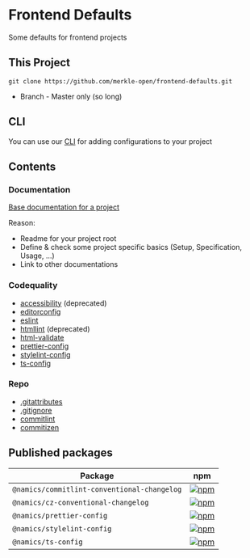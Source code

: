 # Frontend Defaults

Some defaults for frontend projects

## This Project

```
git clone https://github.com/merkle-open/frontend-defaults.git
```

- Branch - Master only (so long)

## CLI

You can use our [CLI](https://github.com/merkle-open/frontend-defaults-cli) for adding configurations to your project

## Contents

### Documentation

[Base documentation for a project](./doc/README.md)

Reason:

- Readme for your project root
- Define & check some project specific basics (Setup, Specification, Usage, ...)
- Link to other documentations

### Codequality

- [accessibility](./codequality/accessibility/README.md) (deprecated)
- [editorconfig](./editorconfig/README.md)
- [eslint](./codequality/eslint/README.md)
- [htmllint](./codequality/htmllint/.htmllintrc) (deprecated)
- [html-validate](./codequality/html-validate/README.md)
- [prettier-config](./codequality/prettier/README.md)
- [stylelint-config](./codequality/stylelint/README.md)
- [ts-config](./codequality/ts-config/README.md)

### Repo

- [.gitattributes](./repo/gitattributes/README.md)
- [.gitignore](./repo/gitignore/README.md)
- [commitlint](./repo/commitlint-conventional-changelog/README.md)
- [commitizen](./repo/cz-conventional-changelog/README.md)

## Published packages

| Package                                     | npm                                                                                                                                                           |
| ------------------------------------------- | ------------------------------------------------------------------------------------------------------------------------------------------------------------- |
| `@namics/commitlint-conventional-changelog` | [![npm](https://img.shields.io/npm/v/@namics/commitlint-conventional-changelog.svg)](https://www.npmjs.com/package/@namics/commitlint-conventional-changelog) |
| `@namics/cz-conventional-changelog`         | [![npm](https://img.shields.io/npm/v/@namics/cz-conventional-changelog.svg)](https://www.npmjs.com/package/@namics/cz-conventional-changelog)                 |
| `@namics/prettier-config`                   | [![npm](https://img.shields.io/npm/v/@namics/prettier-config.svg)](https://www.npmjs.com/package/@namics/prettier-config)                                     |
| `@namics/stylelint-config`                  | [![npm](https://img.shields.io/npm/v/@namics/stylelint-config.svg)](https://www.npmjs.com/package/@namics/stylelint-config)                                   |
| `@namics/ts-config`                         | [![npm](https://img.shields.io/npm/v/@namics/ts-config.svg)](https://www.npmjs.com/package/@namics/ts-config)                                                 |
